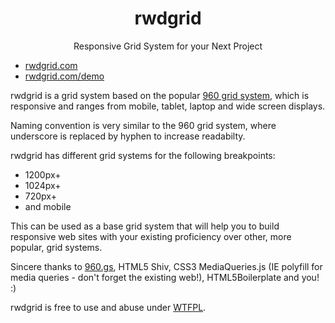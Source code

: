 <h1 align="center">
  rwdgrid
</h1>
<p align="center">
  Responsive Grid System for your Next Project
</p>

- [rwdgrid.com](rwdgrid.com)
- [rwdgrid.com/demo](rwdgrid.com/demo)

rwdgrid is a grid system based on the popular [960 grid system](http://960.gs/), which is responsive and ranges from mobile, tablet, laptop and
wide screen displays.

Naming convention is very similar to the 960 grid system, where underscore is replaced by hyphen to increase readabilty.

rwdgrid has different grid systems for the following breakpoints:

- 1200px+
- 1024px+
- 720px+
- and mobile

This can be used as a base grid system that will help you to build responsive web sites with your existing proficiency over other, more popular, grid systems.

Sincere thanks to [960.gs](http://960.gs), HTML5 Shiv, CSS3 MediaQueries.js (IE polyfill for media queries - don't forget the existing web!), HTML5Boilerplate and you! :)

rwdgrid is free to use and abuse under [WTFPL](http://www.wtfpl.net/).
